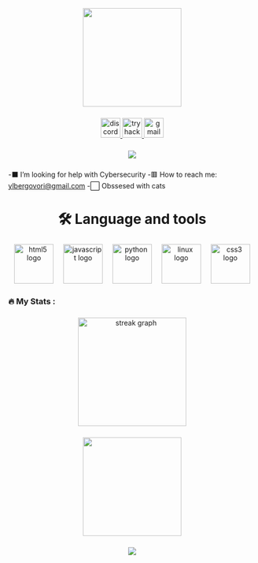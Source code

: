<div align="center">
  <img height="200" src="https://pbs.twimg.com/profile_banners/1720344762492891136/1714504915/600x200"  />
</div>

###

<div align="center">
  <a href="https://discord.com/datboiylb" target="_blank">
    <img src="https://img.shields.io/static/v1?message=Discord&logo=discord&label=&color=7289DA&logoColor=white&labelColor=&style=for-the-badge" height="40" alt="discord logo"  />
  </a>
  <a href="https://tryhackme.com/r/manage-account/account-details" target="_blank">
    <img src="https://img.shields.io/static/v1?message=TryHackMe&logo=tryhackme&label=&color=D2042D&logoColor=white&labelColor=&style=for-the-badge" height="40" alt="tryhackme logo"  />
  </a>
  <a href="https://mail.google.com/mail/u/0/#search/ylbergovori%40gmail.com" target="_blank">
    <img src="https://img.shields.io/static/v1?message=Gmail&logo=gmail&label=&color=D14836&logoColor=white&labelColor=&style=for-the-badge" height="40" alt="gmail logo"  />
  </a>
</div>

###

<div align="center">
  <img src="https://visitor-badge.laobi.icu/badge?page_id=dbylberi.dbylberi&"  />
</div>

###
-⬛ I’m looking for help with Cybersecurity 
-🟥 How to reach me: ylbergovori@gmail.com 
-⬜ Obssesed with cats

###

<h1 align="center">🛠 Language and tools</h1>

###

<div align="center">
  <img src="https://cdn.jsdelivr.net/gh/devicons/devicon/icons/html5/html5-original.svg" height="80" alt="html5 logo"  />
  <img width="12" />
  <img src="https://cdn.jsdelivr.net/gh/devicons/devicon/icons/javascript/javascript-original.svg" height="80" alt="javascript logo"  />
  <img width="12" />
  <img src="https://cdn.jsdelivr.net/gh/devicons/devicon/icons/python/python-original.svg" height="80" alt="python logo"  />
  <img width="12" />
  <img src="https://cdn.jsdelivr.net/gh/devicons/devicon/icons/linux/linux-original.svg" height="80" alt="linux logo"  />
  <img width="12" />
  <img src="https://cdn.jsdelivr.net/gh/devicons/devicon/icons/css3/css3-original.svg" height="80" alt="css3 logo"  />
</div>

###

<h3 align="left">🔥   My Stats :</h3>

###

<div align="center">
  <img src="https://streak-stats.demolab.com?user=dbylberi&locale=en&mode=daily&theme=dark&hide_border=false&border_radius=5&order=3" height="220" alt="streak graph"  />
</div>

###

<div align="center">
  <img height="200" src="https://media3.giphy.com/media/v1.Y2lkPTc5MGI3NjExN3dudzI5a21mNmpseGlhbmQ0dHMyYmpnbmh0N3puc3B5N2R5b3BubCZlcD12MV9pbnRlcm5hbF9naWZfYnlfaWQmY3Q9Zw/ND6xkVPaj8tHO/giphy.gif"  />
</div>

###

<div align="center">
  <img src="https://profile-counter.glitch.me/dbylberi/count.svg?"  />
</div>

###


